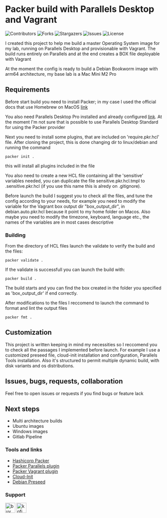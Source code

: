 <!-- markdownlint-disable MD033 -->
<!-- ![Downloads](https://img.shields.io/github/gianmarco-mameli/PackerParallelsBuild/total)  -->

# Packer build with Parallels Desktop and Vagrant

![Contributors](https://img.shields.io/github/contributors/gianmarco-mameli/PackerParallelsBuild?style=plastic) ![Forks](https://img.shields.io/github/forks/gianmarco-mameli/PackerParallelsBuild?style=plastic) ![Stargazers](https://img.shields.io/github/stars/gianmarco-mameli/PackerParallelsBuild?style=plastic) ![Issues](https://img.shields.io/github/issues/gianmarco-mameli/PackerParallelsBuild?style=plastic) ![License](https://img.shields.io/github/license/gianmarco-mameli/PackerParallelsBuild?style=plastic)

I created this project to help me build a master Operating System image for my lab, running on Parallels Desktop and provisionable with Vagrant.
The build runs entirely on Parallels and at the end creates a BOX file deployable with Vagrant

At the moment the config is ready to build a Debian Bookworm image with arm64 architecture, my base lab is a Mac Mini M2 Pro

## Requirements

Before start build you need to install Packer; in my case I used the official docs that use Homebrew on MacOS [link](https://developer.hashicorp.com/packer/downloads?product_intent=packer)

You also need Parallels Desktop Pro installed and already configured [link](https://www.parallels.com/products/desktop/pro/). At the moment I'm not sure that is possible to use Parallels Desktop Standard for using the Packer provider

Next you need to install some plugins, that are included on 'require.pkr.hcl' file.
After cloning the project, this is done changing dir to linux/debian and running the command

```shell
packer init .
```

this will install all plugins included in the file

You also need to create a new HCL file containing all the 'sensitive' variables needed, you can duplicate the file sensitive.pkr.hcl.tmpl to .sensitive.pkr.hcl (if you use this name this is alredy on .gitignore).

Before launch the build I suggest you to check all the files, and tune the config according to your needs, for example you need to modify the variable for the Vagrant box output dir "box_output_dir", in debian.auto.pkr.hcl because it point to my home folder on Macos.
Also maybe you need to modify the timezone, keyboard, language etc., the names of the variables are in most cases descriptive

### Building

From the directory of HCL files launch the validate to verify the build and the files:

```shell
packer validate .
```

If the validate is successfull you can launch the build with:

```shell
packer build .
```

The build starts and you can find the box created in the folder you specified as 'box_output_dir' if end correctly.

After modifications to the files I reccomend to launch the command to format and lint the output files

```shell
packer fmt .
```

## Customization

This project is written keeping in mind my necessities so I reccomend you to check all the passages I implemented before launch.
For example I use a customized preseed file, cloud-init installation and configuration, Parallels Tools installation.
Also it's structured to permit multiple dynamic build, with disk variants and os distributions.

## Issues, bugs, requests, collaboration

Feel free to open issues or requests if you find bugs or feature lack

## Next steps

- Multi architecture builds
- Ubuntu images
- Windows images
- Gitlab Pipeline

### Tools and links

- [Hashicorp Packer](https://github.com/hashicorp/packer)
- [Packer Parallels plugin](https://github.com/Parallels/packer-plugin-parallels)
- [Packer Vagrant plugin](https://github.com/hashicorp/packer-plugin-vagrant)
- [Cloud-Init](https://cloudinit.readthedocs.io/en/latest/)
- [Debian Preseed](https://wiki.debian.org/DebianInstaller/Preseed)

### Support

<a href="https://www.buymeacoffee.com/app/gianmarcomameli"> <img src="https://cdn.simpleicons.org/buymeacoffee" alt="buymeacoffe" height="32" /></a>
<a href="https://ko-fi.com/gianmarcomameli"> <img src="https://cdn.simpleicons.org/kofi" alt="kofi" height="32"/></a>
